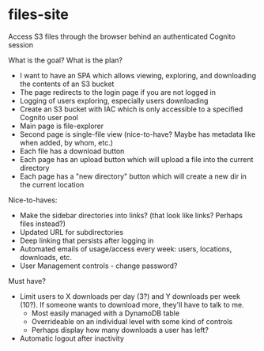 # files-site

Access S3 files through the browser behind an authenticated Cognito session

What is the goal? What is the plan?
* I want to have an SPA which allows viewing, exploring, and downloading the contents of an S3 bucket
* The page redirects to the login page if you are not logged in
* Logging of users exploring, especially users downloading
* Create an S3 bucket with IAC which is only accessible to a specified Cognito user pool
* Main page is file-explorer
* Second page is single-file view (nice-to-have? Maybe has metadata like when added, by whom, etc.)
* Each file has a download button
* Each page has an upload button which will upload a file into the current directory
* Each page has a "new directory" button which will create a new dir in the current location

Nice-to-haves:
* Make the sidebar directories into links? (that look like links? Perhaps files instead?)
* Updated URL for subdirectories
* Deep linking that persists after logging in
* Automated emails of usage/access every week: users, locations, downloads, etc.
* User Management controls - change password?

Must have?
* Limit users to X downloads per day (3?) and Y downloads per week (10?). If someone wants to download more, they'll have to talk to me.
  * Most easily managed with a DynamoDB table
  * Overrideable on an individual level with some kind of controls
  * Perhaps display how many downloads a user has left?
* Automatic logout after inactivity
